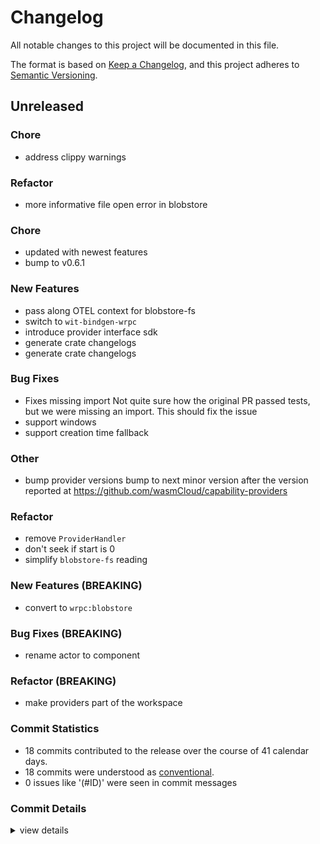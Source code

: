 # Changelog

All notable changes to this project will be documented in this file.

The format is based on [Keep a Changelog](https://keepachangelog.com/en/1.0.0/),
and this project adheres to [Semantic Versioning](https://semver.org/spec/v2.0.0.html).

## Unreleased

<csr-id-5957fce86a928c7398370547d0f43c9498185441/>
<csr-id-f032a962c6f1c5e1988fb65fd62ad4bc89dd1e54/>
<csr-id-8082135282f66b5d56fe6d14bb5ce6dc510d4b63/>
<csr-id-8ef4d158b7c263a1741da06d66e30ed787b22144/>
<csr-id-4ce65d0e76d6d918a586fc984c87ab50cf5fa695/>
<csr-id-005b7073e6896f68aa64348fef44ae69305acaf7/>

### Chore

 - <csr-id-5957fce86a928c7398370547d0f43c9498185441/> address clippy warnings

### Refactor

 - <csr-id-d88617fa32e3e6bbfc5e9eb9874cad677fdbd886/> more informative file open error in blobstore

### Chore

 - <csr-id-0f03f1f91210a4ed3fa64a4b07aebe8e56627ea6/> updated with newest features
 - <csr-id-e5c48eaac36788372ce6e3d52b266c5514bc3e37/> bump to v0.6.1

### New Features

 - <csr-id-6d4ad85067c5d6c59895b2721dbb363747c130bd/> pass along OTEL context for blobstore-fs
 - <csr-id-322f471f9a8154224a50ec33517c9f5b1716d2d5/> switch to `wit-bindgen-wrpc`
 - <csr-id-a84492d15d154a272de33680f6338379fc036a3a/> introduce provider interface sdk
 - <csr-id-cda9f724d2d2e4ea55006a43b166d18875148c48/> generate crate changelogs
 - <csr-id-f986e39450676dc598b92f13cb6e52b9c3200c0b/> generate crate changelogs

### Bug Fixes

 - <csr-id-c32159a870d3b36a412be2e2904f44f4c42e1e2a/> Fixes missing import
   Not quite sure how the original PR passed tests, but we were missing an
   import. This should fix the issue
 - <csr-id-92051dfd897f26e91a3cdd71bcb3cc58ef55fab8/> support windows
 - <csr-id-1958903640c068ab61508e4dfd2ae47d23e09e5b/> support creation time fallback

### Other

 - <csr-id-f032a962c6f1c5e1988fb65fd62ad4bc89dd1e54/> bump provider versions
   bump to next minor version after the version reported at
   https://github.com/wasmCloud/capability-providers

### Refactor

 - <csr-id-8082135282f66b5d56fe6d14bb5ce6dc510d4b63/> remove `ProviderHandler`
 - <csr-id-8ef4d158b7c263a1741da06d66e30ed787b22144/> don't seek if start is 0
 - <csr-id-4ce65d0e76d6d918a586fc984c87ab50cf5fa695/> simplify `blobstore-fs` reading

### New Features (BREAKING)

 - <csr-id-91874e9f4bf2b37b895a4654250203144e12815c/> convert to `wrpc:blobstore`

### Bug Fixes (BREAKING)

 - <csr-id-903955009340190283c813fa225bae514fb15c03/> rename actor to component

### Refactor (BREAKING)

 - <csr-id-005b7073e6896f68aa64348fef44ae69305acaf7/> make providers part of the workspace

### Commit Statistics

<csr-read-only-do-not-edit/>

 - 18 commits contributed to the release over the course of 41 calendar days.
 - 18 commits were understood as [conventional](https://www.conventionalcommits.org).
 - 0 issues like '(#ID)' were seen in commit messages

### Commit Details

<csr-read-only-do-not-edit/>

<details><summary>view details</summary>

 * **Uncategorized**
    - Updated with newest features ([`0f03f1f`](https://github.com/wasmCloud/wasmCloud/commit/0f03f1f91210a4ed3fa64a4b07aebe8e56627ea6))
    - Generate crate changelogs ([`f986e39`](https://github.com/wasmCloud/wasmCloud/commit/f986e39450676dc598b92f13cb6e52b9c3200c0b))
    - More informative file open error in blobstore ([`d88617f`](https://github.com/wasmCloud/wasmCloud/commit/d88617fa32e3e6bbfc5e9eb9874cad677fdbd886))
    - Bump to v0.6.1 ([`e5c48ea`](https://github.com/wasmCloud/wasmCloud/commit/e5c48eaac36788372ce6e3d52b266c5514bc3e37))
    - Support creation time fallback ([`1958903`](https://github.com/wasmCloud/wasmCloud/commit/1958903640c068ab61508e4dfd2ae47d23e09e5b))
    - Pass along OTEL context for blobstore-fs ([`6d4ad85`](https://github.com/wasmCloud/wasmCloud/commit/6d4ad85067c5d6c59895b2721dbb363747c130bd))
    - Address clippy warnings ([`5957fce`](https://github.com/wasmCloud/wasmCloud/commit/5957fce86a928c7398370547d0f43c9498185441))
    - Rename actor to component ([`9039550`](https://github.com/wasmCloud/wasmCloud/commit/903955009340190283c813fa225bae514fb15c03))
    - Switch to `wit-bindgen-wrpc` ([`322f471`](https://github.com/wasmCloud/wasmCloud/commit/322f471f9a8154224a50ec33517c9f5b1716d2d5))
    - Remove `ProviderHandler` ([`8082135`](https://github.com/wasmCloud/wasmCloud/commit/8082135282f66b5d56fe6d14bb5ce6dc510d4b63))
    - Introduce provider interface sdk ([`a84492d`](https://github.com/wasmCloud/wasmCloud/commit/a84492d15d154a272de33680f6338379fc036a3a))
    - Fixes missing import ([`c32159a`](https://github.com/wasmCloud/wasmCloud/commit/c32159a870d3b36a412be2e2904f44f4c42e1e2a))
    - Don't seek if start is 0 ([`8ef4d15`](https://github.com/wasmCloud/wasmCloud/commit/8ef4d158b7c263a1741da06d66e30ed787b22144))
    - Simplify `blobstore-fs` reading ([`4ce65d0`](https://github.com/wasmCloud/wasmCloud/commit/4ce65d0e76d6d918a586fc984c87ab50cf5fa695))
    - Convert to `wrpc:blobstore` ([`91874e9`](https://github.com/wasmCloud/wasmCloud/commit/91874e9f4bf2b37b895a4654250203144e12815c))
    - Bump provider versions ([`f032a96`](https://github.com/wasmCloud/wasmCloud/commit/f032a962c6f1c5e1988fb65fd62ad4bc89dd1e54))
    - Support windows ([`92051df`](https://github.com/wasmCloud/wasmCloud/commit/92051dfd897f26e91a3cdd71bcb3cc58ef55fab8))
    - Make providers part of the workspace ([`005b707`](https://github.com/wasmCloud/wasmCloud/commit/005b7073e6896f68aa64348fef44ae69305acaf7))
</details>

